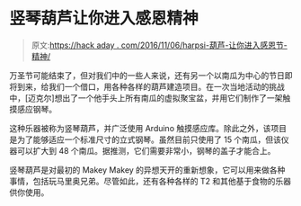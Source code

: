 # 竖琴葫芦让你进入感恩精神

> 原文:[https://hack aday . com/2016/11/06/harpsi-葫芦-让你进入感恩节-精神/](https://hackaday.com/2016/11/06/harpsi-gourd-gets-you-into-thanksgiving-spirit/)

万圣节可能结束了，但对我们中的一些人来说，还有另一个以南瓜为中心的节日即将到来，给我们一个借口，用各种各样的葫芦建造项目。在一次当地活动的挑战中，[迈克尔]想出了一个他手头上所有南瓜的虚拟聚宝盆，并用它们制作了一架触摸感应钢琴。

这种乐器被称为竖琴葫芦，并广泛使用 Arduino 触摸感应库。除此之外，该项目是为了能够适应一个标准尺寸的立式钢琴。虽然目前只使用了 15 个南瓜，但该仪器可以扩大到 48 个南瓜。据推测，它们需要非常小，钢琴的盖子才能合上。

竖琴葫芦是对最初的 Makey Makey 的异想天开的重新想象，它可以用来做各种事情，包括玩马里奥兄弟。尽管如此，还有各种各样的 T2 和其他基于食物的乐器供你使用。